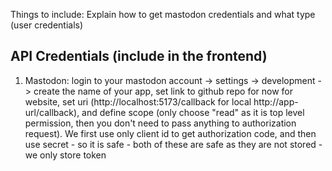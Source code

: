 





Things to include: 
Explain how to get mastodon credentials and what type (user credentials)


## API Credentials (include in the frontend)

1. Mastodon: login to your mastodon account -> settings -> development -> create the name of your app, set link to github repo for now for website, set uri (http://localhost:5173/callback for local http://app-url/callback), and define scope (only choose "read" as it is top level permission, then you don't need to pass anything to authorization request). We first use only client id to get authorization code, and then use secret - so it is safe - both of these are safe as they are not stored - we only store token
